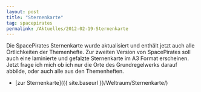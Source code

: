 ```yaml
---
layout: post
title: "Sternenkarte"
tag: spacepirates
permalink: /Aktuelles/2012-02-19-Sternenkarte
---
```



Die SpacePirates Sternenkarte wurde aktualisiert und enthält jetzt auch alle Örtlichkeiten der Themenhefte. Zur zweiten Version von SpacePirates soll auch eine laminierte und gefalzte Sternenkarte im A3 Format erscheinen. Jetzt frage ich mich ob ich nur die Orte des Grundregelwerks darauf abbilde, oder auch alle aus den Themenheften.

- [zur Sternenkarte]({{ site.baseurl }}/Weltraum/Sternenkarte/)
